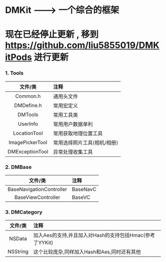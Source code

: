 # DMKit ---> 一个综合的框架

# 现在已经停止更新 , 移到 https://github.com/liu5855019/DMKitPods 进行更新

### 1. Tools
文件/类    	| 		注释
:-------:	|		:-------
Common.h   	|	  	通用头文件
DMDefine.h	| 		常用宏定义
DMTools		|		常用工具类
UserInfo	 	|		常用用户数据单利
LocationTool|		常用获取地理位置工具
ImagePickerTool|	常用选择照片工具(相机/相册)
DMExceptionTool|	异常处理收集工具

### 2. DMBase
文件/类    		| 		注释
:-------:		|		:-------
BaseNavigationController	| 	BaseNavC
BaseViewController			|	BaseVC

### 3. DMCategory

文件/类    		| 		注释
:-------:		|		:-------
NSData			|		加入Aes的支持,并且加入对Hash的支持包括Hmac(参考了YYKit)	 	
NSString			|		这个比较庞杂,同样加入Hash和Aes,同时还有其他



